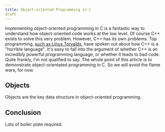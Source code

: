 ```yaml
---
title: Object-oriented Programming in C
draft
---
```


Implementing object-oriented programming in C is a fantastic way to understand
how object-oriented code works at the low level. Of course C++ exists to solve
this very problem. However, C++ has its own problems. Top programming, [such as
Linus Torvalds](http://harmful.cat-v.org/software/c++/linus), have spoken out
about how C++ is a "horrible language". It's easy to fall into the argument of
whether C++ is an incredibly powerful programming language, or whether it leads
to bad code. Quite frankly, I'm not qualified to say. The whole point of this
article is to demonstrate object-orientated programming in C. So we will avoid
the flame wars, for now.

## Objects

Objects are the key data structure in object-oriented programming.

## Conclusion

Lots of boiler plate required.

